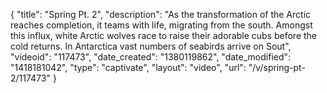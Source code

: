 {
    "title": "Spring Pt. 2",
    "description": "As the transformation of the Arctic reaches completion, it teams with life, migrating from the south. Amongst this influx, white Arctic wolves race to raise their adorable cubs before the cold returns. In Antarctica vast numbers of seabirds arrive on Sout",
    "videoid": "117473",
    "date_created": "1380119862",
    "date_modified": "1418181042",
    "type": "captivate",
    "layout": "video",
    "url": "\/v\/spring-pt-2\/117473"
}